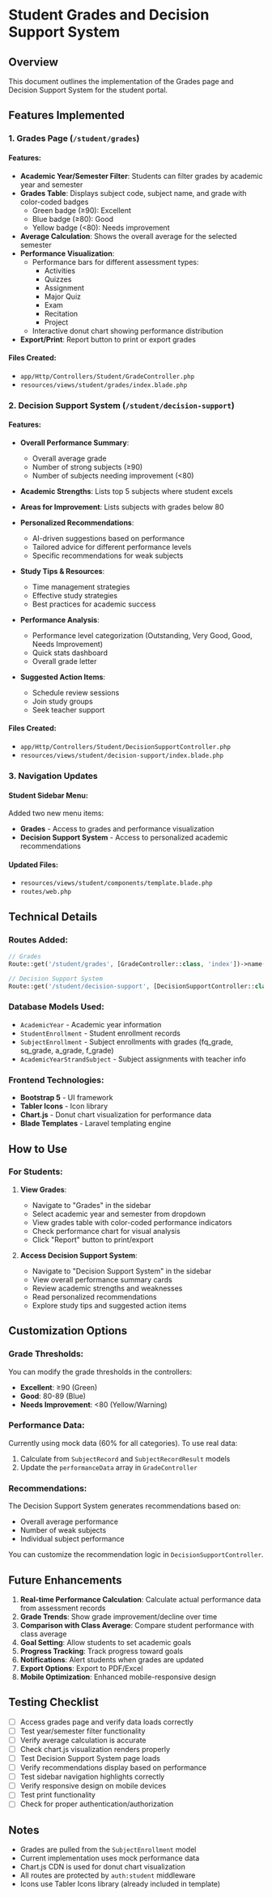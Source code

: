 # Student Grades and Decision Support System

## Overview
This document outlines the implementation of the Grades page and Decision Support System for the student portal.

## Features Implemented

### 1. Grades Page (`/student/grades`)

#### Features:
- **Academic Year/Semester Filter**: Students can filter grades by academic year and semester
- **Grades Table**: Displays subject code, subject name, and grade with color-coded badges
  - Green badge (≥90): Excellent
  - Blue badge (≥80): Good
  - Yellow badge (<80): Needs improvement
- **Average Calculation**: Shows the overall average for the selected semester
- **Performance Visualization**:
  - Performance bars for different assessment types:
    - Activities
    - Quizzes
    - Assignment
    - Major Quiz
    - Exam
    - Recitation
    - Project
  - Interactive donut chart showing performance distribution
- **Export/Print**: Report button to print or export grades

#### Files Created:
- `app/Http/Controllers/Student/GradeController.php`
- `resources/views/student/grades/index.blade.php`

### 2. Decision Support System (`/student/decision-support`)

#### Features:
- **Overall Performance Summary**:
  - Overall average grade
  - Number of strong subjects (≥90)
  - Number of subjects needing improvement (<80)

- **Academic Strengths**: Lists top 5 subjects where student excels
- **Areas for Improvement**: Lists subjects with grades below 80
- **Personalized Recommendations**: 
  - AI-driven suggestions based on performance
  - Tailored advice for different performance levels
  - Specific recommendations for weak subjects

- **Study Tips & Resources**:
  - Time management strategies
  - Effective study strategies
  - Best practices for academic success

- **Performance Analysis**:
  - Performance level categorization (Outstanding, Very Good, Good, Needs Improvement)
  - Quick stats dashboard
  - Overall grade letter

- **Suggested Action Items**:
  - Schedule review sessions
  - Join study groups
  - Seek teacher support

#### Files Created:
- `app/Http/Controllers/Student/DecisionSupportController.php`
- `resources/views/student/decision-support/index.blade.php`

### 3. Navigation Updates

#### Student Sidebar Menu:
Added two new menu items:
- **Grades** - Access to grades and performance visualization
- **Decision Support System** - Access to personalized academic recommendations

#### Updated Files:
- `resources/views/student/components/template.blade.php`
- `routes/web.php`

## Technical Details

### Routes Added:
```php
// Grades
Route::get('/student/grades', [GradeController::class, 'index'])->name('student.grades.index');

// Decision Support System
Route::get('/student/decision-support', [DecisionSupportController::class, 'index'])->name('student.decision-support.index');
```

### Database Models Used:
- `AcademicYear` - Academic year information
- `StudentEnrollment` - Student enrollment records
- `SubjectEnrollment` - Subject enrollments with grades (fq_grade, sq_grade, a_grade, f_grade)
- `AcademicYearStrandSubject` - Subject assignments with teacher info

### Frontend Technologies:
- **Bootstrap 5** - UI framework
- **Tabler Icons** - Icon library
- **Chart.js** - Donut chart visualization for performance data
- **Blade Templates** - Laravel templating engine

## How to Use

### For Students:

1. **View Grades**:
   - Navigate to "Grades" in the sidebar
   - Select academic year and semester from dropdown
   - View grades table with color-coded performance indicators
   - Check performance chart for visual analysis
   - Click "Report" button to print/export

2. **Access Decision Support System**:
   - Navigate to "Decision Support System" in the sidebar
   - View overall performance summary cards
   - Review academic strengths and weaknesses
   - Read personalized recommendations
   - Explore study tips and suggested action items

## Customization Options

### Grade Thresholds:
You can modify the grade thresholds in the controllers:
- **Excellent**: ≥90 (Green)
- **Good**: 80-89 (Blue)
- **Needs Improvement**: <80 (Yellow/Warning)

### Performance Data:
Currently using mock data (60% for all categories). To use real data:
1. Calculate from `SubjectRecord` and `SubjectRecordResult` models
2. Update the `performanceData` array in `GradeController`

### Recommendations:
The Decision Support System generates recommendations based on:
- Overall average performance
- Number of weak subjects
- Individual subject performance

You can customize the recommendation logic in `DecisionSupportController`.

## Future Enhancements

1. **Real-time Performance Calculation**: Calculate actual performance data from assessment records
2. **Grade Trends**: Show grade improvement/decline over time
3. **Comparison with Class Average**: Compare student performance with class average
4. **Goal Setting**: Allow students to set academic goals
5. **Progress Tracking**: Track progress toward goals
6. **Notifications**: Alert students when grades are updated
7. **Export Options**: Export to PDF/Excel
8. **Mobile Optimization**: Enhanced mobile-responsive design

## Testing Checklist

- [ ] Access grades page and verify data loads correctly
- [ ] Test year/semester filter functionality
- [ ] Verify average calculation is accurate
- [ ] Check chart.js visualization renders properly
- [ ] Test Decision Support System page loads
- [ ] Verify recommendations display based on performance
- [ ] Test sidebar navigation highlights correctly
- [ ] Verify responsive design on mobile devices
- [ ] Test print functionality
- [ ] Check for proper authentication/authorization

## Notes

- Grades are pulled from the `SubjectEnrollment` model
- Current implementation uses mock performance data
- Chart.js CDN is used for donut chart visualization
- All routes are protected by `auth:student` middleware
- Icons use Tabler Icons library (already included in template)
